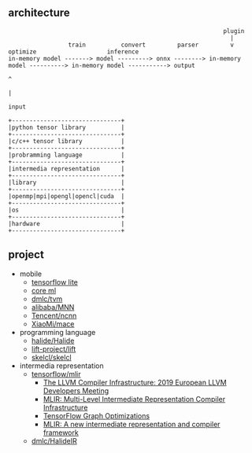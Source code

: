 ## architecture

```
                                                             plugin
                                                               |
                 train          convert         parser         v          optimize                    inference
in-memory model -------> model ---------> onnx --------> in-memory model ----------> in-memory model -----------> output 
                                                                                            ^
                                                                                            |
                                                                                          input
```

```
+-------------------------------+
|python tensor library          |
+-------------------------------+
|c/c++ tensor library           |
+-------------------------------+
|probramming language           |
+-------------------------------+
|intermedia representation      |
+-------------------------------+
|library                        |
+-------------------------------+
|openmp|mpi|opengl|opencl|cuda  |
+-------------------------------+
|os                             |
+-------------------------------+
|hardware                       |
+-------------------------------+
```

## project

- mobile
  - [tensorflow lite](https://www.tensorflow.org/lite)
  - [core ml](https://developer.apple.com/documentation/coreml)
  - [dmlc/tvm](https://github.com/dmlc/tvm)
  - [alibaba/MNN](https://github.com/alibaba/MNN)
  - [Tencent/ncnn](https://github.com/Tencent/ncnn)
  - [XiaoMi/mace](https://github.com/XiaoMi/mace)
- programming language
  - [halide/Halide](https://github.com/halide/Halide)
  - [lift-project/lift](https://github.com/lift-project/lift)
  - [skelcl/skelcl](https://github.com/skelcl/skelcl)
- intermedia representation
  - [tensorflow/mlir](https://github.com/tensorflow/mlir)
    - [The LLVM Compiler Infrastructure: 2019 European LLVM Developers Meeting](https://llvm.org/devmtg/2019-04/talks.html)
    - [MLIR: Multi-Level Intermediate Representation Compiler Infrastructure](https://llvm.org/devmtg/2019-04/slides/Keynote-ShpeismanLattner-MLIR.pdf)
    - [TensorFlow Graph Optimizations](https://web.stanford.edu/class/cs245/slides/TFGraphOptimizationsStanford.pdf)    
    - [MLIR: A new intermediate representation and compiler framework](https://medium.com/tensorflow/mlir-a-new-intermediate-representation-and-compiler-framework-beba999ed18d)
  - [dmlc/HalideIR](https://github.com/dmlc/HalideIR)
